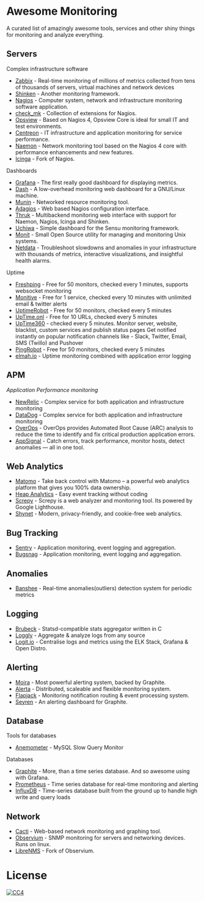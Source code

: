 # Awesome Monitoring

A curated list of amazingly awesome tools, services and other shiny things for monitoring and analyze everything.

## Servers

Complex infrastructure software

- [Zabbix](http://www.zabbix.com) - Real-time monitoring of millions of metrics collected from tens of thousands of servers, virtual machines and network devices
- [Shinken](http://www.shinken-monitoring.org/) - Another monitoring framework.
- [Nagios](http://www.nagios.org/) - Computer system, network and infrastructure monitoring software application.
- [check_mk](http://mathias-kettner.com/check_mk.html) - Collection of extensions for Nagios.
- [Opsview](https://www.opsview.com/products/opsview-atom) - Based on Nagios 4, Opsview Core is ideal for small IT and test environments.
- [Centreon](http://www.centreon.com) - IT infrastructure and application monitoring for service performance.
- [Naemon](http://www.naemon.org/) - Network monitoring tool based on the Nagios 4 core with performance enhancements and new features.
- [Icinga](https://www.icinga.org/) - Fork of Nagios.

Dashboards

- [Grafana](https://grafana.com) - The first really good dashboard for displaying metrics.
- [Dash](https://github.com/afaqurk/linux-dash) - A low-overhead monitoring web dashboard for a GNU/Linux machine.
- [Munin](http://munin-monitoring.org/) - Networked resource monitoring tool.
- [Adagios](http://adagios.org/) - Web based Nagios configuration interface.
- [Thruk](http://www.thruk.org/) - Multibackend monitoring web interface with support for Naemon, Nagios, Icinga and Shinken.
- [Uchiwa](https://uchiwa.io) - Simple dashboard for the Sensu monitoring framework.
- [Monit](http://mmonit.com/monit/#home) - Small Open Source utility for managing and monitoring Unix systems.
- [Netdata](https://www.netdata.cloud/agent/) - Troubleshoot slowdowns and anomalies in your infrastructure with thousands of metrics, interactive visualizations, and insightful health alarms.

Uptime

- [Freshping](https://www.freshworks.com/website-monitoring) - Free for 50 monitors, checked every 1 minutes, supports websocket monitoring
- [Monitive](http://monitive.com) - Free for 1 service, checked every 10 minutes with unlimited email & twitter alerts
- [UptimeRobot](https://uptimerobot.com) - Free for 50 monitors, checked every 5 minutes
- [UpTime.onl](https://uptime.onl) - Free for 10 URLs, checked every 5 minutes
- [UpTime360](https://uptime360.net) - checked every 5 minutes. Monitor server, website, blacklist, custom services and publish status pages
                                       Get notified instantly on popular notification channels like - Slack, Twitter, Email, SMS (Twillo) and Pushover
- [PingRobot](https://pingrobot.io) - Free for 50 monitors, checked every 5 minutes
- [elmah.io](https://elmah.io/features/uptime-monitoring/) - Uptime monitoring combined with application error logging

## APM
*Application Performance monitoring*

- [NewRelic](https://newrelic.com) - Complex service for both application and infrastructure monitoring
- [DataDog](https://www.datadoghq.com) - Complex service for both application and infrastructure monitoring
- [OverOps](https://www.overops.com) - OverOps provides Automated Root Cause (ARC) analysis to reduce the time to identify and fix critical production application errors.
- [AppSignal](https://appsignal.com) - Catch errors, track performance, monitor hosts, detect anomalies — all in one tool.

## Web Analytics

- [Matomo](https://matomo.org/) - Take back control with Matomo – a powerful web analytics platform that gives you 100% data ownership.
- [Heap Analytics](https://heap.io/) - Easy event tracking without coding
- [Screpy](https://screpy.com) - Screpy is a web analyzer and monitoring tool. Its powered by Google Lighthouse.
- [Shynet](https://github.com/milesmcc/shynet) - Modern, privacy-friendly, and cookie-free web analytics.

## Bug Tracking

- [Sentry](https://sentry.io) - Application monitoring, event logging and aggregation.
- [Bugsnag](https://bugsnag.com) - Application monitoring, event logging and aggregation.

## Anomalies

- [Banshee](https://github.com/facesea/banshee) - Real-time anomalies(outliers) detection system for periodic metrics

## Logging

- [Brubeck](https://github.com/github/brubeck) - Statsd-compatible stats aggregator written in C
- [Loggly](https://loggly.com) - Aggregate & analyze logs from any source
- [Logit.io](https://logit.io) - Centralise logs and metrics using the ELK Stack, Grafana & Open Distro.

## Alerting

- [Moira](https://github.com/moira-alert) - Most powerful alerting system, backed by Graphite.
- [Alerta](https://github.com/guardian/alerta) - Distributed, scaleable and flexible monitoring system.
- [Flapjack](http://flapjack.io/) - Monitoring notification routing & event processing system.
- [Seyren](https://github.com/scobal/seyren) - An alerting dashboard for Graphite.

## Database

Tools for databases

- [Anemometer](https://github.com/box/Anemometer) - MySQL Slow Query Monitor

Databases

- [Graphite](https://graphiteapp.org) - More, than a time series database. And so awesome using with Grafana.
- [Prometheus](https://prometheus.io) - Time series database for real-time monitoring and alerting
- [InfluxDB](https://github.com/influxdata/influxdb) - Time-series database built from the ground up to handle high write and query loads

## Network

- [Cacti](http://www.cacti.net) - Web-based network monitoring and graphing tool.
- [Observium](http://www.observium.org/) - SNMP monitoring for servers and networking devices. Runs on linux.
- [LibreNMS](https://github.com/librenms/librenms/) - Fork of Observium.


# License

[![CC4](https://i.creativecommons.org/l/by/4.0/88x31.png)](http://creativecommons.org/licenses/by/4.0/)
